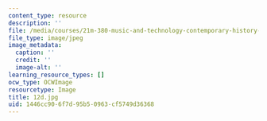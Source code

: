```yaml
---
content_type: resource
description: ''
file: /media/courses/21m-380-music-and-technology-contemporary-history-and-aesthetics-fall-2009/1446cc906f7d95b50963cf5749d36368_12d.jpg
file_type: image/jpeg
image_metadata:
  caption: ''
  credit: ''
  image-alt: ''
learning_resource_types: []
ocw_type: OCWImage
resourcetype: Image
title: 12d.jpg
uid: 1446cc90-6f7d-95b5-0963-cf5749d36368
---
```

